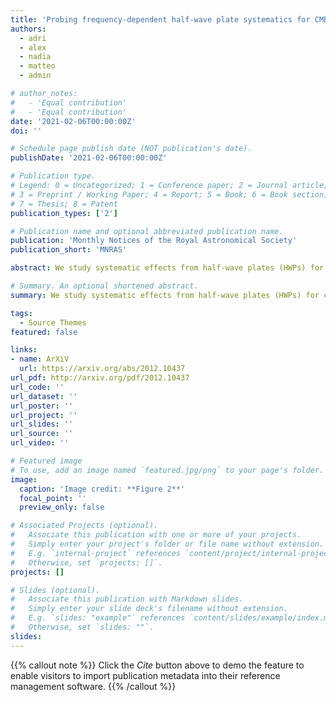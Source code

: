```yaml
---
title: 'Probing frequency-dependent half-wave plate systematics for CMB experiments with full-sky beam convolution simulations'
authors:
  - adri
  - alex
  - nadia
  - matteo
  - admin

# author_notes:
#   - 'Equal contribution'
#   - 'Equal contribution'
date: '2021-02-06T00:00:00Z'
doi: ''

# Schedule page publish date (NOT publication's date).
publishDate: '2021-02-06T00:00:00Z'

# Publication type.
# Legend: 0 = Uncategorized; 1 = Conference paper; 2 = Journal article;
# 3 = Preprint / Working Paper; 4 = Report; 5 = Book; 6 = Book section;
# 7 = Thesis; 8 = Patent
publication_types: ['2']

# Publication name and optional abbreviated publication name.
publication: 'Monthly Notices of the Royal Astronomical Society'
publication_short: 'MNRAS'

abstract: We study systematic effects from half-wave plates (HWPs) for cosmic microwave background (CMB) experiments using full-sky time-domain beam convolution simulations. Using an optical model for a fiducial spaceborne two-lens refractor telescope, we investigate how different HWP configurations optimized for dichroic detectors centred at 95 and 150 GHz impact the reconstruction of primordial B-mode polarization. We pay particular attention to possible biases arising from the interaction of frequency dependent HWP non-idealities with polarized Galactic dust emission and the interaction between the HWP and the instrumental beam. To produce these simulations, we have extended the capabilities of the publicly available beamconv code. To our knowledge, we produce the first time-domain simulations that include both HWP non-idealities and realistic full-sky beam convolution. Our analysis shows how certain achromatic HWP configurations produce significant systematic polarization angle offsets that vary for sky components with different frequency dependence. Our analysis also demonstrates that once we account for interactions with HWPs, realistic beam models with non-negligible cross-polarization and sidelobes will cause significant B-mode residuals that will have to be extensively modelled in some cases.

# Summary. An optional shortened abstract.
summary: We study systematic effects from half-wave plates (HWPs) for cosmic microwave background (CMB) experiments using full-sky time-domain beam convolution simulations.

tags:
  - Source Themes
featured: false

links:
- name: ArXiV
  url: https://arxiv.org/abs/2012.10437
url_pdf: http://arxiv.org/pdf/2012.10437
url_code: ''
url_dataset: ''
url_poster: ''
url_project: ''
url_slides: ''
url_source: ''
url_video: ''

# Featured image
# To use, add an image named `featured.jpg/png` to your page's folder.
image:
  caption: 'Image credit: **Figure 2**'
  focal_point: ''
  preview_only: false

# Associated Projects (optional).
#   Associate this publication with one or more of your projects.
#   Simply enter your project's folder or file name without extension.
#   E.g. `internal-project` references `content/project/internal-project/index.md`.
#   Otherwise, set `projects: []`.
projects: []

# Slides (optional).
#   Associate this publication with Markdown slides.
#   Simply enter your slide deck's filename without extension.
#   E.g. `slides: "example"` references `content/slides/example/index.md`.
#   Otherwise, set `slides: ""`.
slides:
---
```


{{% callout note %}}
Click the _Cite_ button above to demo the feature to enable visitors to import publication metadata into their reference management software.
{{% /callout %}}

<!-- Supplementary notes can be added here, including [code and math](https://wowchemy.com/docs/content/writing-markdown-latex/). -->
